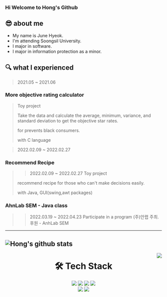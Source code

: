 ### Hi Welcome to Hong's Github

## 😎 about me
* My name is June Hyeok.
* I'm attending Soongsil University.
* I major in software.
* I major in information protection as a minor.
## 🔍 what I experienced
 > 2021.05 ~ 2021.06
###  More objective rating calculator  
 > Toy project
 >
 > Take the data and calculate the average, minimum, variance, and standard deviation to get the objective star rates.
 > 
 > for prevents black consumers.
 > 
 > with C language
 
 > 2022.02.09 ~ 2022.02.27
###  Recommend Recipe 
 > > 2022.02.09 ~ 2022.02.27
 > > Toy project
 >
 > recommend recipe for those who can't make decisions easily.
 > 
 > with Java, GUI(swing,awt packages)

### AhnLab SEM - Java class
 > > 2022.03.19 ~ 2022.04.23
 > > Participate in a program (주)안랩 주최.후원 - AnhLab SEM
 
---
  ![Hong's github stats](https://github-readme-stats.vercel.app/api?username=hongjunehuke&show_icons=true&theme=swift)
---
<img align='right' src="http://mazassumnida.wtf/api/v2/generate_badge?boj=lms7802">  
<div align=center><h1>🛠 Tech Stack </h1></div>
<div align=center> 
  <img src="https://img.shields.io/badge/java-007396?style=for-the-badge&logo=java&logoColor=white"> 
  <img src="https://img.shields.io/badge/c++-00599C?style=for-the-badge&logo=c%2B%2B&logoColor=white">
  <img src="https://img.shields.io/badge/c-A8B9CC?style=for-the-badge&logo=c&logoColor=white">
  <img src="https://img.shields.io/badge/python-3776AB?style=for-the-badge&logo=python&logoColor=white"> 
  <br>
  <img src="https://img.shields.io/badge/github-181717?style=for-the-badge&logo=github&logoColor=white">
  <img src="https://img.shields.io/badge/git-F05032?style=for-the-badge&logo=git&logoColor=white">
  <br>
</div>
